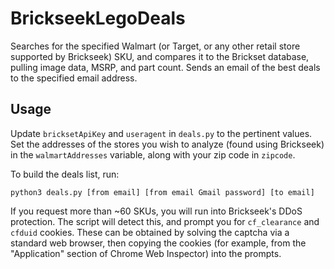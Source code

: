 # BrickseekLegoDeals

Searches for the specified Walmart (or Target, or any other retail store supported by Brickseek) SKU, and compares it to the Brickset database, pulling image data, MSRP, and part count. Sends an email of the best deals to the specified email address.

## Usage

Update `bricksetApiKey` and `useragent` in `deals.py` to the pertinent values. Set the addresses of the stores you wish to analyze (found using Brickseek) in the `walmartAddresses` variable, along with your zip code in `zipcode`.

To build the deals list, run:

`python3 deals.py [from email] [from email Gmail password] [to email]`

If you request more than ~60 SKUs, you will run into Brickseek's DDoS protection. The script will detect this, and prompt you for `cf_clearance` and `cfduid` cookies. These can be obtained by solving the captcha via a standard web browser, then copying the cookies (for example, from the "Application" section of Chrome Web Inspector) into the prompts.